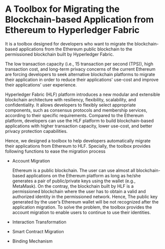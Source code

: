# A Toolbox for Migrating the Blockchain-based Application from Ethereum to Hyperledger Fabric

It is a toolbox designed for developers who want to migrate the blockchain-based applications from the Ethereum public blockchain to the permissioned blockchain built by Hyperledger Fabric.

The low transaction capacity (i.e., 15 transaction per second (TPS)), high transaction cost, and long-term privacy concerns of the current Ethereum are forcing developers to seek alternative blockchain platforms to migrate their application in order to reduce their applications' use-cost and improve their applications' user experience.

Hyperledger Fabric (HLF) platform introduces a new modular and extensible blockchain architecture with resiliency, flexibility, scalability, and confidentiality. It allows developers to flexibly select appropriate components, such as consensus protocols and membership services, according to their specific requirements. Compared to the Ethereum platform, developers can use the HLF platform to build blockchain-based applications with higher transaction capacity, lower use-cost, and better  privacy protection capabilities.

Hence, we designed a toolbox to help developers automatically migrate their applications from Ethereum to HLF. Specially, the toolbox provides following functions to ease the migration process

- Account Migration

  Ethereum is a public blockchain. The user can use almost all blockchain-based applications on the Ethereum platform as long as he/she generates a pair of public/private keys using the wallet (e.g., MetaMask).  On the contray, the blockchain built by HLF is a permissioned blockchain where the user has to obtain a valid and authorized identity in the permissioned network. Hence, The public key generated by the user’s Ethereum wallet will be not recognized after the application migration.  To solve the problem, the toolbox provides the account migration to enable users to continue to use their identities.

- Interaction Transformation

  

- Smart Contract Migration

- Binding Mechanism



